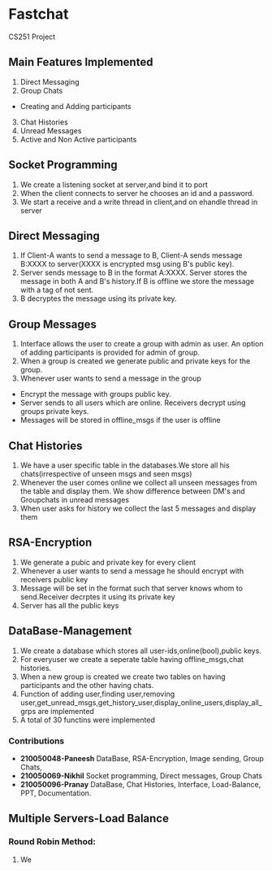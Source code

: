 # Fastchat
CS251 Project

## Main Features Implemented
1) Direct Messaging 
2) Group Chats 
* Creating and Adding participants
3) Chat Histories
4) Unread Messages
5) Active and Non Active participants


## Socket Programming
1) We create a listening socket at server,and bind it to port
2) When the client connects to server he chooses an id and a password.
3) We start a receive and a write thread in client,and on ehandle thread in server

## Direct Messaging
1) If Client-A wants to send a message to B, Client-A sends message B:XXXX to server(XXXX is encrypted msg using B's public key).
2) Server sends message to B in the format A:XXXX. Server stores the message in both A and B's history.If B is offline we store the message with a tag of not sent.
3) B decryptes the message using its private key.

## Group Messages
1) Interface allows the user to create a group with admin as user. An option of adding participants is provided for admin of group.
2) When a group is created we generate public and private keys for the group.
3) Whenever user wants to send a message in the group
* Encrypt the message with groups public key.
* Server sends to all users which are online. Receivers decrypt using groups private keys.
* Messages will be stored in offline_msgs if the user is offline

## Chat Histories
1) We have a user specific table in the databases.We store all his chats(irrespective of unseen msgs and seen msgs)
2) Whenever the user comes online we collect all unseen messages from the table and display them. We show difference between DM's and Groupchats in unread messages
3) When user asks for history we collect the last 5 messages and display them

## RSA-Encryption
1) We generate a pubic and private key for every client
2) Whenever a user wants to send a message he should encrypt with receivers public key
3) Message will be set in the format such that server knows whom to send.Receiver decrptes it using its private key
4) Server has all the public keys

## DataBase-Management
1) We create a database which stores all user-ids,online(bool),public keys.
2) For everyuser we create a seperate table having offline_msgs,chat histories.
3) When a new group is created we create two tables on having participants and the other having chats.
4) Function of adding user,finding user,removing user,get_unread_msgs,get_history_user,display_online_users,display_all_grps are implemented
5) A total of 30 functins were implemented 

### Contributions
* **210050048-Paneesh** DataBase, RSA-Encryption, Image sending, Group Chats,
* **210050069-Nikhil** Socket programming, Direct messages, Group Chats
* **210050096-Pranay** DataBase, Chat Histories, Interface, Load-Balance, PPT, Documentation.
 
## Multiple Servers-Load Balance
### Round Robin Method:
1) We 
